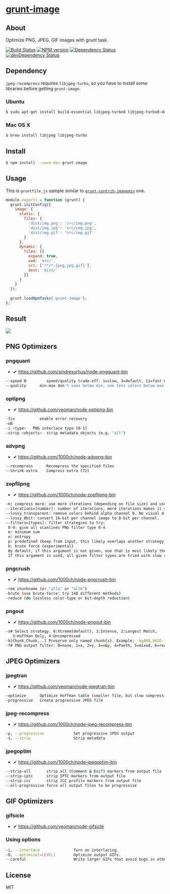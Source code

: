 # [grunt-image](https://npmjs.org/package/grunt-image)

## About

Optimize PNG, JPEG, GIF images with grunt task.

[![Build Status](https://travis-ci.org/1000ch/grunt-image.svg?branch=master)](https://travis-ci.org/1000ch/grunt-image)
[![NPM version](https://badge.fury.io/js/grunt-image.svg)](http://badge.fury.io/js/grunt-image)
[![Dependency Status](https://david-dm.org/1000ch/grunt-image.svg)](https://david-dm.org/1000ch/grunt-image)
[![devDependency Status](https://david-dm.org/1000ch/grunt-image/dev-status.svg)](https://david-dm.org/1000ch/grunt-image#info=devDependencies)

## Dependency

`jpeg-recompress` requires `libjpeg-turbo`, so you have to install some libraries before getting `grunt-image`.

### Ubuntu

```sh
$ sudo apt-get install build-essential libjpeg-turbo8 libjpeg-turbo8-dev
```

### Mac OS X

```sh
$ brew install libjpeg libjpeg-turbo
```

## Install

```sh
$ npm install --save-dev grunt-image
```

## Usage

This is `gruntfile.js` sample similar to [`grunt-contrib-imagemin`](https://github.com/gruntjs/grunt-contrib-imagemin) one. 

```js
module.exports = function (grunt) {
  grunt.initConfig({
    image: {
      static: {
        files: { 
          'dist/img.png': 'src/img.png',
          'dist/img.jpg': 'src/img.jpg',
          'dist/img.gif': 'src/img.gif'
        }
      },
      dynamic: {
        files: [{
          expand: true,
          cwd: 'src/', 
          src: ['**/*.{png,jpg,gif}'],
          dest: 'dist/'
        }]
      }
    }
  });
    
  grunt.loadNpmTasks('grunt-image');
};
```

## Result

![](https://raw.github.com/1000ch/grunt-image/master/screenshot/terminal.png)

## PNG Optimizers

### pngquant

- ✔ https://github.com/sindresorhus/node-pngquant-bin

```sh
--speed N         speed/quality trade-off. 1=slow, 3=default, 11=fast & rough
--quality      min-max don't save below min, use less colors below max (0-100)
```

### optipng

- ✔ https://github.com/yeoman/node-optipng-bin

```sh
-fix           enable error recovery
-oN
-i <type>   PNG interlace type (0-1)
-strip <objects>  strip metadata objects (e.g. "all")
```

### advpng

- ✔ https://github.com/1000ch/node-advpng-bin

```sh
--recompress      Recompress the specified files
--shrink-extra    Compress extra (7z)
```

### zopflipng

- ✔ https://github.com/1000ch/node-zopflipng-bin

```sh
-m: compress more: use more iterations (depending on file size) and use block split strategy 3
--iterations=[number]: number of iterations, more iterations makes it slower but provides slightly better compression. Default: 15 for small files, 5 for large files.
--lossy_transparent: remove colors behind alpha channel 0. No visual difference, removes hidden information.
--lossy_8bit: convert 16-bit per channel image to 8-bit per channel.
--filters=[types]: filter strategies to try:
 0-4: give all scanlines PNG filter type 0-4
 m: minimum sum
 e: entropy
 p: predefined (keep from input, this likely overlaps another strategy)
 b: brute force (experimental)
 By default, if this argument is not given, one that is most likely the best for this image is chosen by trying faster compression with each type.
 If this argument is used, all given filter types are tried with slow compression and the best result retained. A good set of filters to try is --filters=0me.
```

### pngcrush

- ✔ https://github.com/1000ch/node-pngcrush-bin

```sh
-rem chunkname (or "alla" or "allb")
-brute (use brute-force: try 148 different methods)
-reduce (do lossless color-type or bit-depth reduction)
```

### pngout

- ✔ https://github.com/1000ch/node-pngout-bin

```sh
-s# Select strategy. 0:Xtreme(default), 1:Intense, 2:Longest Match,
   3:Huffman Only, 4:Uncompressed
-k(Chunk,Chunk,..) Preserve only named chunk(s). Example: -kgAMA,bKGD,tEXt
-f# PNG output filter: 0=none, 1=x, 2=y, 3=x&y, 4=Paeth, 5=mixed, 6=reuse
```

## JPEG Optimizers

### jpegtran

- ✔ https://github.com/yeoman/node-jpegtran-bin

```sh
-optimize      Optimize Huffman table (smaller file, but slow compression)
-progressive   Create progressive JPEG file
```

### jpeg-recompress

- ✔ https://github.com/1000ch/node-jpeg-recompress-bin

```sh
-p, --progressive             Set progressive JPEG output
-s, --strip                   Strip metadata
```

### jpegoptim

- ✔ https://github.com/1000ch/node-jpegoptim-bin 

```sh
--strip-all       strip all (Comment & Exif) markers from output file
--strip-iptc      strip IPTC markers from output file
--strip-icc       strip ICC profile markers from output file
--all-progressive force all output files to be progressive
```

## GIF Optimizers

### gifsicle

- ✔ https://github.com/yeoman/node-gifsicle

### Using options

```sh
-i, --interlace               Turn on interlacing.
-O, --optimize[=LEVEL]        Optimize output GIFs.
--careful                     Write larger GIFs that avoid bugs in other programs.
```

## License

MIT
